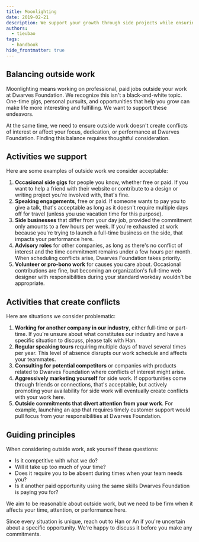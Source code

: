 ```yaml
---
title: Moonlighting
date: 2019-02-21
description: We support your growth through side projects while ensuring they don't conflict with your work at Dwarves Foundation. This policy helps you balance outside work with your primary responsibilities.
authors: 
  - tieubao
tags: 
  - handbook
hide_frontmatter: true
---
```


## Balancing outside work

Moonlighting means working on professional, paid jobs outside your work at Dwarves Foundation. We recognize this isn't a black-and-white topic. One-time gigs, personal pursuits, and opportunities that help you grow can make life more interesting and fulfilling. We want to support these endeavors.

At the same time, we need to ensure outside work doesn't create conflicts of interest or affect your focus, dedication, or performance at Dwarves Foundation. Finding this balance requires thoughtful consideration.

## Activities we support

Here are some examples of outside work we consider acceptable:

1. **Occasional side gigs** for people you know, whether free or paid. If you want to help a friend with their website or contribute to a design or writing project you're involved with, that's fine.
2. **Speaking engagements**, free or paid. If someone wants to pay you to give a talk, that's acceptable as long as it doesn't require multiple days off for travel (unless you use vacation time for this purpose).
3. **Side businesses** that differ from your day job, provided the commitment only amounts to a few hours per week. If you're exhausted at work because you're trying to launch a full-time business on the side, that impacts your performance here.
4. **Advisory roles** for other companies, as long as there's no conflict of interest and the time commitment remains under a few hours per month. When scheduling conflicts arise, Dwarves Foundation takes priority.
5. **Volunteer or pro-bono work** for causes you care about. Occasional contributions are fine, but becoming an organization's full-time web designer with responsibilities during your standard workday wouldn't be appropriate.

## Activities that create conflicts

Here are situations we consider problematic:

1. **Working for another company in our industry**, either full-time or part-time. If you're unsure about what constitutes our industry and have a specific situation to discuss, please talk with Han.
2. **Regular speaking tours** requiring multiple days of travel several times per year. This level of absence disrupts our work schedule and affects your teammates.
3. **Consulting for potential competitors** or companies with products related to Dwarves Foundation where conflicts of interest might arise.
4. **Aggressively marketing yourself** for side work. If opportunities come through friends or connections, that's acceptable, but actively promoting your availability for side work will eventually create conflicts with your work here.
5. **Outside commitments that divert attention from your work**. For example, launching an app that requires timely customer support would pull focus from your responsibilities at Dwarves Foundation.

## Guiding principles

When considering outside work, ask yourself these questions:

* Is it competitive with what we do?
* Will it take up too much of your time?
* Does it require you to be absent during times when your team needs you?
* Is it another paid opportunity using the same skills Dwarves Foundation is paying you for?

We aim to be reasonable about outside work, but we need to be firm when it affects your time, attention, or performance here.

Since every situation is unique, reach out to Han or An if you're uncertain about a specific opportunity. We're happy to discuss it before you make any commitments.
